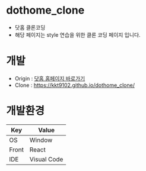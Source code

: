 # dothome_clone

- 닷홈 클론코딩
- 해당 페이지는 style 연습을 위한 클론 코딩 페이지 입니다.

# 개발

- Origin : [닷홈 홈페이지 바로가기](https://www.dothome.co.kr/?gclid=CjwKCAjw2OiaBhBSEiwAh2ZSP2eLkqwnQSTPU1JHI4NMgt9Z99EYJOsJ0fR92XMNyP3E-wZhhpD5rRoCs58QAvD_BwE)
- Clone : https://kkt9102.github.io/dothome_clone/

# 개발환경
|Key|Value|
|---|---|
|OS|Window|
|Front|React|
|IDE|Visual Code|
